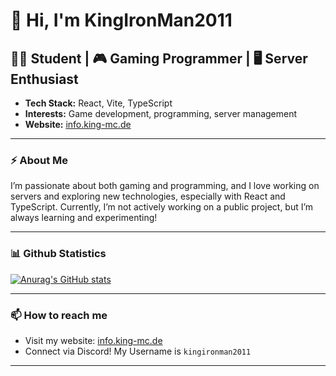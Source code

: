 # 👋 Hi, I'm KingIronMan2011

## 🧑‍🎓 Student | 🎮 Gaming Programmer | 🖥️ Server Enthusiast

- **Tech Stack:** React, Vite, TypeScript
- **Interests:** Game development, programming, server management
- **Website:** [info.king-mc.de](https://info.king-mc.de)

---

### ⚡ About Me

I’m passionate about both gaming and programming, and I love working on servers and exploring new technologies, especially with React and TypeScript. Currently, I’m not actively working on a public project, but I’m always learning and experimenting!

---

### 📊 Github Statistics

[![Anurag's GitHub stats](https://github-readme-stats.vercel.app/api?username=KingIronMan2011&show_icons=true&theme=merko)](https://github.com/anuraghazra/github-readme-stats)

---

### 📫 How to reach me

- Visit my website: [info.king-mc.de](https://info.king-mc.de)
- Connect via Discord! My Username is `kingironman2011`

---
